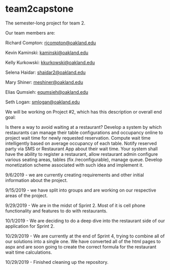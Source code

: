 # team2capstone
The semester-long project for team 2.

Our team members are:

Richard Compton: rjcompton@oakland.edu

Kevin Kaminski: kaminski@oakland.edu

Kelly Kurkowski: kkurkowski@oakland.edu

Selena Haidar: shaidar2@oakland.edu

Mary Shiner: meshiner@oakland.edu

Elias Qumsieh: equmsieh@oakland.edu

Seth Logan: smlogan@oakland.edu

We will be working on Project #2, which has this description or overall end goal:

Is there a way to avoid waiting at a restaurant? Develop a system by which restaurants can manage their table configurations and occupancy online to project wait time for newly requested reservation. Compute wait time intelligently based on average occupancy of each table. Notify reserved party via SMS or Restaurant App about their wait time. Your system shall have the ability to register a restaurant, allow restaurant admin configure various seating areas, tables (fix /reconfigurable), manage queue. Develop monetization scheme associated with such idea and implement it.

9/6/2019 - we are currently creating requirements and other initial information about the project.

9/15/2019 - we have split into groups and are working on our respective areas of the project.

9/29/2019 - We are in the midst of Sprint 2. Most of it is cell phone functionality and features to do with restaurants.

10/1/2019 - We are deciding to do a deep dive into the restaurant side of our application for Sprint 2.

10/29/2019 - We are currently at the end of Sprint 4, trying to combine all of our solutions into a single one. We have converted all of the html pages to aspx and are soon going to create the correct formula for the restaurant wait time calculations.

10/29/2019 - Finished cleaning up the repository.
